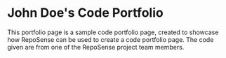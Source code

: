 # John Doe's Code Portfolio

This portfolio page is a sample code portfolio page, created to showcase how RepoSense can be used to create a code portfolio page. The code given are from one of the RepoSense project team members.